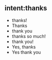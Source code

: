 ## intent:thanks
- thanks!
- Thanks
- thank you
- thanks so much!
- thank you!
- Yes, thanks
- Yes thank you
